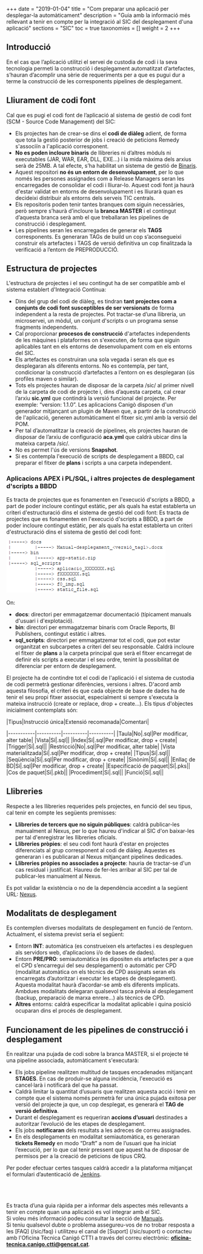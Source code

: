 +++
date = "2019-01-04"
title = "Com preparar una aplicació per desplegar-la automàticament"
description = "Guia amb la informació més rellevant a tenir en compte per la integració al SIC del desplegament d'una aplicació"
sections = "SIC"
toc = true
taxonomies = []
weight = 2
+++

## Introducció

En el cas que l’aplicació utilitzi el servei de custodia de codi i la seva tecnologia permeti la construcció i desplegament automatitzat d’artefactes, s’hauran d’acomplir una sèrie de requeriments per a que es pugui dur a terme la construcció de les corresponents pipelines de desplegament.

## Lliurament de codi font

Cal que es pugi el codi font de l’aplicació al sistema de gestió de codi font (SCM - Source Code Management) del SIC:

* Els projectes han de crear-se dins el **codi de diàleg** adient, de forma que tota la gestió posterior de jobs i creació de peticions Remedy s'associïn a l'aplicació corresponent.
* **No es poden incloure binaris** de llibreries ni d’altres mòduls ni executables (JAR, WAR, EAR, DLL, EXE...) i la mida màxima dels arxius serà de 25MB. A tal efecte, s’ha habilitat un sistema de gestió de [Binaris](bin.sic.intranet.gencat.cat).
* Aquest repositori **no és un entorn de desenvolupament**, per lo que només les persones assignades com a Release Managers seran les encarregades de consolidar el codi i lliurar-lo. Aquest codi font ja haurà d'estar validat en entorns de desenvolupament i es lliurarà quan es decideixi distribuir als entorns dels serveis TIC centrals.
* Els repositoris poden tenir tantes branques com siguin necessàries, però sempre s’haurà d’incloure la **branca MASTER** i el contingut d’aquesta branca serà amb el que treballaran les pipelines de construcció i desplegament.
* Les pipelines seran les encarregades de generar els **TAGS** corresponents. Es generaran TAGs de build un cop s’aconsegueixi construir els artefactes i TAGS de versió definitiva un cop finalitzada la verificació a l’entorn de PREPRODUCCIÓ.

## Estructura de projectes
L'estructura de projectes i el seu contingut ha de ser compatible amb el sistema establert d'Integració Contínua:

* Dins del grup del codi de diàleg, es tindran **tant projectes com a conjunts de codi font susceptibles de ser versionats** de forma independent a la resta de projectes. Pot tractar-se d’una llibreria, un microservei, un mòdul, un conjunt d'scripts o un programa sense fragments independents.
* Cal proporcionar **procesos de construcció** d'artefactes independents de les màquines i plataformes on s'executen, de forma que siguin aplicables tant en els entorns de desenvolupament com en els entorns del SIC.
* Els artefactes es construiran una sola vegada i seran els que es desplegaran als diferents entorns. No es contempla, per tant, condicionar la construcció d’artefactes a l’entorn on es desplegaran (ús profiles maven o similar).
* Tots els projectes hauran de disposar de la carpeta /sic/ al primer nivell de la carpeta de codi de projecte i, dins d’aquesta carpeta, cal crear l’arxiu **sic.yml** que contindrà la versió funcional del projecte. Per exemple: “version: 1.1.0”.
Les aplicacions Canigò disposen d'un generador mitjançant un plugin de Maven que, a partir de la construcció de l'aplicació, generen automàticament el fitxer sic.yml amb la versió del POM.
* Per tal d’automatitzar la creació de pipelines, els projectes hauran de disposar de l’arxiu de configuració **aca.yml** que caldrà ubicar dins la mateixa carpeta /sic/.
* No es permet l'ús de versions **Snapshot**.
* Si es contempla l'execució de scripts de desplegament a BBDD, cal preparar el fitxer de **plans** i scripts a una carpeta independent.

### Aplicacions APEX i PL/SQL, i altres projectes de desplegament d'scripts a BBDD

Es tracta de projectes que es fonamenten en l'execució d'scripts a BBDD, a part de poder incloure contingut estàtic, per als quals ha estat establerta un criteri d'estructuració dins el sistema de gestió del codi font:
Es tracta de projectes que es fonamenten en l'execució d'scripts a BBDD, a part de poder incloure contingut estàtic, per als quals ha estat establerta un criteri d'estructuració dins el sistema de gestió del codi font:

![Jenkins](/related/sic/estructura_projectes_apex.png)
<br/>

On:
* **docs**: directori per emmagatzemar documentació (típicament manuals d'usuari i d'explotació).
* **bin**: directori per emmagatzemar binaris com Oracle Reports, BI Publishers, contingut estàtic i altres.
* **sql_scripts**: directori per emmagatzemar tot el codi, que pot estar organitzat en subcarpetes a criteri del seu responsable. Caldrà incloure el fitxer de **plans** a la carpeta principal que serà el fitxer encarregat de definir els scripts a executar i el seu ordre, tenint la possibilitat de diferenciar per entorn de desplegament.

El projecte ha de contindre tot el codi de l'aplicació i el sistema de custodia de codi permetrà gestionar diferències, versions i altres. D'acord amb aquesta filosofia, el criteri és que cada objecte de base de dades ha de tenir el seu propi fitxer associat, especialment si sempre s'executa la mateixa instrucció (create or replace, drop + create...).
Els tipus d'objectes inicialment contemplats són:

|Tipus|Instrucció única|Extensió recomanada|Comentari|

|-----------|----------|----------|----------|
|Taula|No|.sql|Per modificar, alter table|
|Vista|Sí|.sql||
|Índex|Sí|.sql|Per modificar, drop + create|
|Trigger|Sí|.sql||
|Restricció|No|.sql|Per modificar, alter table|
|Vista materialitzada|Sí|.sql|Per modificar, drop + create|
|Tipus|Sí|.sql||
|Seqüència|Sí|.sql|Per modificar, drop + create|
|Sinònim|Sí|.sql||
|Enllaç de BD|Sí|.sql|Per modificar, drop + create|
|Especificació de paquet|Sí|.pks||
|Cos de paquet|Sí|.pkb||
|Procediment|Sí|.sql||
|Funció|Sí|.sql||

## Llibreries
Respecte a les llibreries requerides pels projectes, en funció del seu tipus, cal tenir en compte les següents premisses:

* **Llibreries de tercers que no siguin públiques**: caldrà publicar-les manualment al Nexus, per lo que haureu d'indicar al SIC d'on baixar-les per tal d'enregistrar les llibreries oficials.
* **Llibreries pròpies**: el seu codi font haurà d'estar en projectes diferenciats al grup corresponent al codi de diàleg. Aquestes es generaran i es publicaran al Nexus mitjançant pipelines dedicades.
* **Llibreries pròpies no associades a projecte**: hauria de tractar-se d'un cas residual i justificat. Haureu de fer-les arribar al SIC per tal de publicar-les manualment al Nexus.

Es pot validar la existència o no de la dependència accedint a la següent URL: [Nexus](https://hudson.intranet.gencat.cat/nexus).

## Modalitats de desplegament
Es contemplen diverses modalitats de desplegament en funció de l’entorn. Actualment, el sistema previst seria el següent:

* Entorn **INT**: automàtica (es construeixen els artefactes i es despleguen als servidors web, d’aplicacions i/o de bases de dades).
* Entorn **PRE/PRO**: semiautomàtica (es dipositen els artefactes per a que el CPD s’encarregui del seu desplegament) o automàtic per CPD (modalitat automàtica on els tècnics de CPD assignats seran els encarregats d’autoritzar i executar les etapes de desplegament). Aquesta modalitat haurà d’acordar-se amb els diferents implicats. Ambdues modalitats delegaran qualsevol tasca prèvia al desplegament (backup, preparació de marxa enrere...) als tècnics de CPD.
* **Altres** entorns: caldrà especificar la modalitat aplicable i quina posició ocuparan dins el procés de desplegament.

## Funcionament de les pipelines de construcció i desplegament
En realitzar una pujada de codi sobre la branca MASTER, si el projecte té una pipeline associada, automàticament s'executarà:

* Els jobs pipeline realitzen multitud de tasques encadenades mitjançant **STAGES**. En cas de produir-se alguna incidència, l'execució es cancel·larà i notificarà del que ha passat.
* Caldrà limitar la quantitat d’usuaris que realitzen aquesta acció i tenir en compte que el sistema només permetrà fer una única pujada exitosa per versió del projecte ja que, un cop desplegat, es generarà el **TAG de versió definitiva**.
* Durant el desplegament es requeriran **accions d’usuari** destinades a autoritzar l’evolució de les etapes de desplegament.
* Els jobs **notificaran** dels resultats a les adreces de correu assignades.
* En els desplegaments en modalitat semiautomàtica, es generaran **tickets Remedy** en modo “Draft” a nom de l’usuari que ha iniciat l’execució, per lo que cal tenir pressent que aquest ha de disposar de permisos per a la creació de peticions de tipus CRQ.

Per poder efectuar certes tasques caldrà accedir a la plataforma mitjançat el formulari d’autenticació de [Jenkins](https://hudson.intranet.gencat.cat/hudson).

<br/><br/><br/>
Es tracta d’una guia ràpida per a informar dels aspectes més rellevants a tenir en compte quan una aplicació es vol integrar amb el SIC.
<br/>
Si voleu més informació podeu consultar la secció de [Manuals](/sic/manuals/). <br/>
Si teniu qualsevol dubte o problema assegureu-vos de no trobar resposta a les [FAQ] (/sic/faq) i utilitzeu el canal de [Suport] (/sic/suport) o contacteu amb l'Oficina Tècnica Canigó CTTI a través del correu electrònic: **oficina-tecnica.canigo.ctti@gencat.cat**.